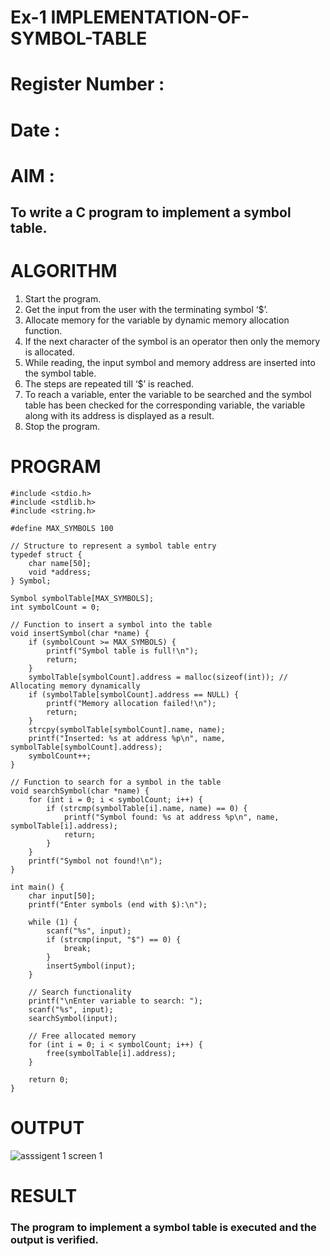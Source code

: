 # Ex-1 IMPLEMENTATION-OF-SYMBOL-TABLE
# Register Number :
# Date : 
# AIM :
## To write a C program to implement a symbol table.
# ALGORITHM
1.	Start the program.
2.	Get the input from the user with the terminating symbol ‘$’.
3.	Allocate memory for the variable by dynamic memory allocation function.
4.	If the next character of the symbol is an operator then only the memory is allocated.
5.	While reading, the input symbol and memory address are inserted into the symbol table.
6.	The steps are repeated till ‘$’ is reached.
7.	To reach a variable, enter the variable to be searched and the symbol table has been checked for the corresponding variable, the variable along with its address is displayed as a result.
8.	Stop the program. 
# PROGRAM
```
#include <stdio.h>
#include <stdlib.h>
#include <string.h>

#define MAX_SYMBOLS 100

// Structure to represent a symbol table entry
typedef struct {
    char name[50];
    void *address;
} Symbol;

Symbol symbolTable[MAX_SYMBOLS];
int symbolCount = 0;

// Function to insert a symbol into the table
void insertSymbol(char *name) {
    if (symbolCount >= MAX_SYMBOLS) {
        printf("Symbol table is full!\n");
        return;
    }
    symbolTable[symbolCount].address = malloc(sizeof(int)); // Allocating memory dynamically
    if (symbolTable[symbolCount].address == NULL) {
        printf("Memory allocation failed!\n");
        return;
    }
    strcpy(symbolTable[symbolCount].name, name);
    printf("Inserted: %s at address %p\n", name, symbolTable[symbolCount].address);
    symbolCount++;
}

// Function to search for a symbol in the table
void searchSymbol(char *name) {
    for (int i = 0; i < symbolCount; i++) {
        if (strcmp(symbolTable[i].name, name) == 0) {
            printf("Symbol found: %s at address %p\n", name, symbolTable[i].address);
            return;
        }
    }
    printf("Symbol not found!\n");
}

int main() {
    char input[50];
    printf("Enter symbols (end with $):\n");
    
    while (1) {
        scanf("%s", input);
        if (strcmp(input, "$") == 0) {
            break;
        }
        insertSymbol(input);
    }
    
    // Search functionality
    printf("\nEnter variable to search: ");
    scanf("%s", input);
    searchSymbol(input);
    
    // Free allocated memory
    for (int i = 0; i < symbolCount; i++) {
        free(symbolTable[i].address);
    }
    
    return 0;
}
```
# OUTPUT
![asssigent 1 screen 1](https://github.com/user-attachments/assets/c7cee24c-ec7f-4014-aff8-f96e1e37d872)

# RESULT
### The program to implement a symbol table is executed and the output is verified.
